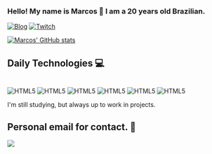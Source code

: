 
### Hello! My name is Marcos 👻 I am a 20 years old Brazilian.

[![Blog](https://img.shields.io/badge/Marcos_AS-000000?style=for-the-badge&logo=About.me&logoColor=white)](#)
[![Twitch](https://img.shields.io/badge/Twitch-9146FF?style=for-the-badge&logo=twitch&logoColor=white)](https://www.twitch.tv/zxrpp)


[![Marcos' GitHub stats](https://github-readme-stats.vercel.app/api?username=MarcosAlexandreSA&show_icons=true&theme=transparent)](https://github.com/MarcosAlexandreSA)

## Daily Technologies 💻

<div style="display: inline_block"><br>
    <img style="align:center" alt="HTML5" src="https://img.shields.io/badge/HTML5-E34F26?style=for-the-badge&logo=html5&logoColor=white" />
    <img style="align:center" alt="HTML5" src="https://img.shields.io/badge/CSS3-1572B6?style=for-the-badge&logo=css3&logoColor=white" />
    <img style="align:center" alt="HTML5" src="https://img.shields.io/badge/JavaScript-323330?style=for-the-badge&logo=javascript&logoColor=F7DF1E" />
    <img style="align:center" alt="HTML5" src="https://img.shields.io/badge/Python-14354C?style=for-the-badge&logo=python&logoColor=white" />
    <img style="align:center" alt="HTML5" src="https://img.shields.io/badge/React-20232A?style=for-the-badge&logo=react&logoColor=61DAFB" />
    <img style="align:center" alt="HTML5" src="https://img.shields.io/badge/Node.js-43853D?style=for-the-badge&logo=node.js&logoColor=white" />
</div>

I'm still studying, but always up to work in projects.

## Personal email for contact. 📧

<a href="mailto:marcosalexandresa2002@gmail.com?subject=Vim do Github"> <img src="https://img.shields.io/badge/Marcosalexandresa2002@gmail.com-D14836?style=for-the-badge&logo=gmail&logoColor=white"></img></a>
